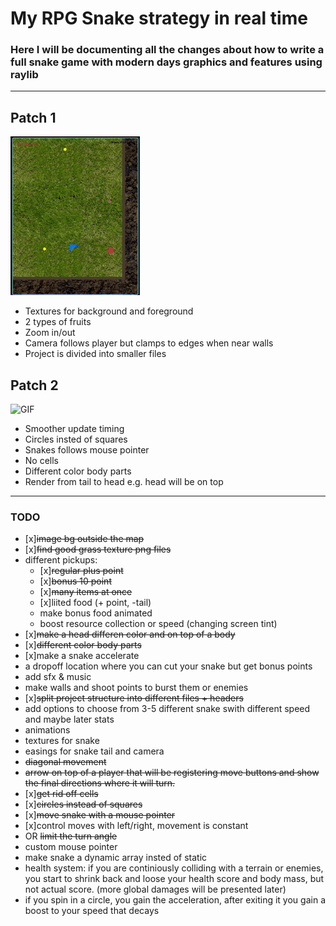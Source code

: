 # My RPG Snake strategy in real time

### Here I will be documenting all the changes about how to write a full snake game with modern days graphics and features using raylib
___
## Patch 1
![GIF](resources/snake1.gif)

+ Textures for background and foreground
+ 2 types of fruits
+ Zoom in/out
+ Camera follows player but clamps to edges when near walls
+ Project is divided into smaller files
## Patch 2
![GIF](resources/snake2.gif)

+ Smoother update timing
+ Circles insted of squares
+ Snakes follows mouse pointer
+ No cells
+ Different color body parts
+ Render from tail to head e.g. head will be on top
---
### **TODO**
- [x]~~image bg outside the map~~
- [x]~~find good grass texture png files~~
- different pickups:
    + [x]~~regular plus point~~
    + [x]~~bonus 10 point~~
    + [x]~~many items at once~~
    + [x]liited food (+ point, -tail)
    + make bonus food animated
    + boost resource collection or speed (changing screen tint)
- [x]~~make a head differen color and on top of a body~~
- [x]~~different color body parts~~
- [x]make a snake accelerate
- a dropoff location where you can cut your snake but get bonus points
- add sfx & music
- make walls and shoot points to burst them or enemies
- [x]~~split project structure into different files + headers~~
- add options to choose from 3-5 different snake swith different speed and maybe later stats
- animations
- textures for snake
- easings for snake tail and camera
- ~~diagonal movement~~
- ~~arrow on top of a player that will be registering move buttons and show the final directions where it will turn.~~
- [x]~~get rid off cells~~
- [x]~~circles instead of squares~~
- [x]~~move snake with a mouse pointer~~
- [x]control moves with left/right, movement is constant
- OR ~~limit the turn angle~~
- custom mouse pointer
- make snake a dynamic array insted of static
- health system: if you are continiously colliding with a terrain or enemies, you start to shrink back and loose your health score and body mass, but not actual score. (more global damages will be presented later)
- if you spin in a circle, you gain the acceleration, after exiting it you gain a boost to your speed that decays